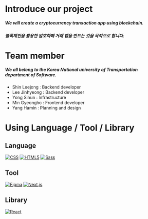 Introduce our project
====
##### We will create a cryptocurrency transaction app using blockchain.
##### 블록체인을 활용한 암호화폐 거래 앱을 만드는 것을 목적으로 합니다.  

Team member 
====
##### We all belong to the Korea National university of Transportation department of Software.
- Shin Leejong : Backend developer
- Lee Jinhyeong : Backend developer
- Yong Sihun : Infrastructure
- Min Gyeongho : Frontend developer
- Yang Hamin : Planning and design

Using Language / Tool / Library
====
## Language 
[![CSS](https://img.shields.io/badge/CSS3-1572B6?style=flat-square&logo=CSS3&logoColor=white)]()
[![HTML5](https://img.shields.io/badge/HTML5-E34F26?style=flat-square&logo=HTML5&logoColor=white)]()
[![Sass](https://img.shields.io/badge/Sass-CC6699?style=flat-square&logo=Sass&logoColor=white)]()

## Tool
[![Figma](https://img.shields.io/badge/Figma-F24E1E?style=flat-square&logo=Figma&logoColor=white)]()
[![Next.js](https://img.shields.io/badge/Next.js-000000?style=flat-square&logo=Next.js&logoColor=white)]()

## Library
[![React](https://img.shields.io/badge/React-61DAFB?style=flat-square&logo=React&logoColor=white)]()
